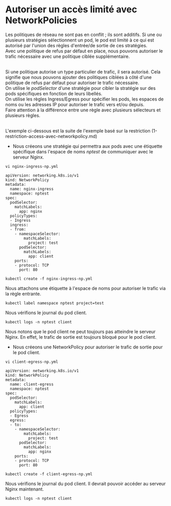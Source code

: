 # Autoriser un accès limité avec NetworkPolicies
Les politiques de réseau ne sont pas en conflit ; ils sont additifs. Si une ou plusieurs stratégies sélectionnent un pod, le pod est limité à ce qui est autorisé par l'union des règles d'entrée/de sortie de ces stratégies.<br>
Avec une politique de refus par défaut en place, nous pouvons autoriser le trafic nécessaire avec une politique ciblée supplémentaire.<br><br>

Si une politique autorise un type particulier de trafic, il sera autorisé. Cela signifie que nous pouvons ajouter des politiques ciblées à côté d'une politique de refus par défaut pour autoriser le trafic nécessaire.<br>
On utilise le *podSelector* d'une stratégie pour cibler la stratégie sur des pods spécifiques en fonction de leurs libellés.<br>
On utilise les règles Ingress/Egress pour spécifier les pods, les espaces de noms ou les adresses IP pour autoriser le trafic vers et/ou depuis.<br>
Faire attention à la différence entre une règle avec plusieurs sélecteurs et plusieurs règles.<br><br>

L'exemple ci-dessous est la suite de l'exemple basé sur la restriction (1-restriction-access-avec-networkpolicy.md)<br>

- Nous créeons une stratégie qui permettra aux pods avec une étiquette spécifique dans l'espace de noms *nptest* de communiquer avec le serveur Nginx.

```
vi nginx-ingress-np.yml
```

```
apiVersion: networking.k8s.io/v1
kind: NetworkPolicy
metadata:
  name: nginx-ingress
  namespace: nptest
spec:
  podSelector:
    matchLabels:
      app: nginx
  policyTypes:
  - Ingress
  ingress:
  - from:
    - namespaceSelector:
        matchLabels:
          project: test
      podSelector:
        matchLabels:
          app: client
    ports:
    - protocol: TCP
      port: 80
```

```
kubectl create -f nginx-ingress-np.yml
```

Nous attachons une étiquette à l'espace de noms pour autoriser le trafic via la règle entrante.
```
kubectl label namespace nptest project=test
```

Nous vérifions le journal du pod client.
```
kubectl logs -n nptest client
```

Nous notons que le pod client ne peut toujours pas atteindre le serveur Nginx. En effet, le trafic de sortie est toujours bloqué pour le pod client.
<br>

- Nous créeons une NetworkPolicy pour autoriser le trafic de sortie pour le pod client.
```
vi client-egress-np.yml
```

```
apiVersion: networking.k8s.io/v1
kind: NetworkPolicy
metadata:
  name: client-egress
  namespace: nptest
spec:
  podSelector:
    matchLabels:
      app: client
  policyTypes:
  - Egress
  egress:
  - to:
    - namespaceSelector:
        matchLabels:
          project: test
      podSelector:
        matchLabels:
          app: nginx
    ports:
    - protocol: TCP
      port: 80
```

```
kubectl create -f client-egress-np.yml
```

Nous vérifions le journal du pod client. Il devrait pouvoir accéder au serveur Nginx maintenant.

```
kubectl logs -n nptest client
```